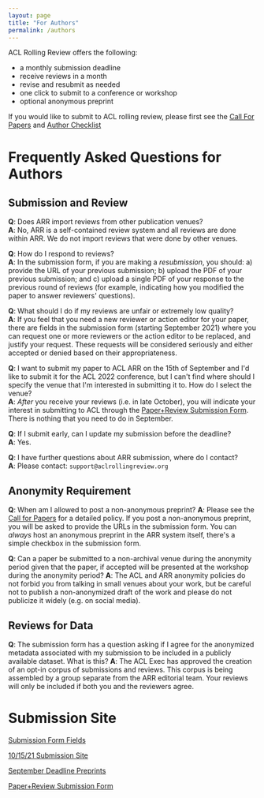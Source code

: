 ```yaml
---
layout: page
title: "For Authors"
permalink: /authors
---
```


ACL Rolling Review offers the following:
* a monthly submission deadline
* receive reviews in a month
* revise and resubmit as needed
* one click to submit to a conference or workshop
* optional anonymous preprint

If you would like to submit to ACL rolling review, please first see the [Call For Papers](/cfp) and [Author Checklist](/authorchecklist)

# Frequently Asked Questions for Authors

## Submission and Review

**Q**: Does ARR import reviews from other publication venues? <br>
**A**: No, ARR is a self-contained review system and all reviews are done within ARR. We do not import reviews that were done by other venues.

**Q**: How do I respond to reviews?<br>
**A**: In the submission form, if you are making a _resubmission_, you should: a) provide the URL of your previous submission; b) upload the PDF of your previous submission; and c) upload a single PDF of your response to the previous round of reviews (for example, indicating how you modified the paper to answer reviewers' questions).

**Q**: What should I do if my reviews are unfair or extremely low quality? <br>
**A**: If you feel that you need a new reviewer or action editor for your paper, there are fields in the submission form (starting September 2021) where you can request one or more reviewers or the action editor to be replaced, and justify your request. These requests will be considered seriously and either accepted or denied based on their appropriateness.

**Q**: I want to submit my paper to ACL ARR on the 15th of September and I'd like to submit it for the ACL 2022 conference, but I can't find where should I specify the venue that I'm interested in submitting it to. How do I select the venue?<br>
**A**: *After* you receive your reviews (i.e. in late October), you will indicate your interest in submitting to ACL through the [Paper+Review Submission Form](https://forms.office.com/Pages/ResponsePage.aspx?id=9028kaqAQ0OMdrEjlJf7WXcpizsAwgRHnquEMJ-wjU5UMzZSQ042N0JXQUtaMTJNSDlSR0JRVDZPSS4u). There is nothing that you need to do in September.

**Q**: If I submit early, can I update my submission before the deadline?<br>
**A**: Yes.

**Q**: I have further questions about ARR submission, where do I contact?<br>
**A**: Please contact: `support@aclrollingreview.org`

## Anonymity Requirement

**Q**: When am I allowed to post a non-anonymous preprint?
**A**: Please see the [Call for Papers](/cfp) for a detailed policy. If you post a non-anonymous preprint, you will be asked to provide the URLs in the submission form. You can _always_ host an anonymous preprint in the ARR system itself, there's a simple checkbox in the submission form.

**Q**: Can a paper be submitted to a non-archival venue during the anonymity period given that the paper, if accepted will be presented at the workshop during the anonymity period?
**A**: The ACL and ARR anonymity policies do not forbid you from talking in small venues about your work, but be careful not to publish a non-anonymized draft of the work and please do not publicize it widely (e.g. on social media).

## Reviews for Data

**Q**: The submission form has a question asking if I agree for the anonymized metadata associated with my submission to be included in a publicly available dataset. What is this?
**A**: The ACL Exec has approved the creation of an opt-in corpus of submissions and reviews. This corpus is being assembled by a group separate from the ARR editorial team. Your reviews will only be included if both you and the reviewers agree. 

# Submission Site

[Submission Form Fields](/submissionform)

[10/15/21 Submission Site](https://openreview.net/group?id=aclweb.org/ACL/ARR/2021/October)

[September Deadline Preprints](https://openreview.net/group?id=aclweb.org/ACL/ARR/2021/September)

[Paper+Review Submission Form](https://forms.office.com/Pages/ResponsePage.aspx?id=9028kaqAQ0OMdrEjlJf7WXcpizsAwgRHnquEMJ-wjU5UMzZSQ042N0JXQUtaMTJNSDlSR0JRVDZPSS4u)

